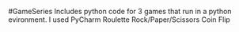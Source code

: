 #GameSeries
Includes python code for 3 games that run in a python evironment. I used PyCharm
Roulette
Rock/Paper/Scissors
Coin Flip
